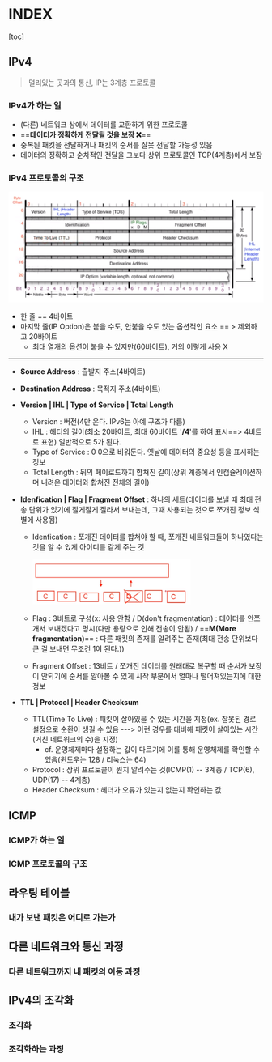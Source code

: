 # INDEX

[toc]

## IPv4

>  멀리있는 곳과의 통신, IP는 3계층 프로토콜

### IPv4가 하는 일

- (다른) 네트워크 상에서 데이터를 교환하기 위한 프로토콜
- ==**데이터가 정확하게 전달될 것을 보장 ❌**==
- 중복된 패킷을 전달하거나 패킷의 순서를 잘못 전달할 가능성 있음
- 데이터의 정확하고 순차적인 전달을 그보다 상위 프로토콜인 TCP(4계층)에서 보장

### IPv4 프로토콜의 구조

![image-20211014222455443](assets/image-20211014222455443.png)

- 한 줄 == 4바이트
- 마지막 줄(IP Option)은 붙을 수도, 안붙을 수도 있는 옵션적인 요소 == > 제외하고 20바이트
  - 최대 열개의 옵션이 붙을 수 있지만(60바이트), 거의 이렇게 사용 X

<hr>

- **Source Address** : 출발지 주소(4바이트)

- **Destination Address** : 목적지 주소(4바이트)

- **Version | IHL | Type of Service | Total Length** 

  - Version : 버전(4만 온다. IPv6는 아예 구조가 다름)
  - IHL : 헤더의 길이(최소 20바이트, 최대 60바이트 '**/4**'를 하여 표시==> 4비트로 표현) 일반적으로 5가 된다.
  - Type of Service : 0 0으로 비워둔다. 옛날에 데이터의 중요성 등을 표시하는 정보
  - Total Length : 뒤의 페이로드까지 합쳐진 길이(상위 계층에서 인캡슐레이션하며 내려온 데이터와 합쳐진 전체의 길이)

- **Idenfication | Flag | Fragment Offset** : 하나의 세트(데이터를 보낼 때 최대 전송 단위가 있기에 잘게잘게 잘라서 보내는데, 그때 사용되는 것으로 쪼개진 정보 식별에 사용됨)

  - Idenfication : 쪼개진 데이터를 합쳐야 할 때, 쪼개진 네트워크들이 하나였다는 것을 알 수 있게 아이디를 같게 주는 것

    <img src="assets/image-20211014223841760.png" alt="image-20211014223841760" style="zoom:80%;" />

  - Flag : 3비트로 구성(x: 사용 안함 / D(don't fragmentation) : 데이터를 안쪼개서 보내겠다고 명시(다만 용량으로 인해 전송이 안됨) / ==**M(More fragmentation)**== : 다른 패킷의 존재를 알려주는 존재(최대 전송 단위보다 큰 걸 보내면 무조건 1이 된다.))

  - Fragment Offset : 13비트 / 쪼개진 데이터를 원래대로 복구할 때 순서가 보장이 안되기에 순서를 알아볼 수 있게 시작 부분에서 얼마나 떨어져있는지에 대한 정보

- **TTL | Protocol | Header Checksum**

  - TTL(Time To Live) : 패킷이 살아있을 수 있는 시간을 지정(ex. 잘못된 경로 설정으로 순환이 생길 수 있음 ---> 이런 경우를 대비해 패킷이 살아있는 시간(거친 네트워크의 수)을 지정)
    - cf. 운영체제마다 설정하는 값이 다르기에 이를 통해 운영체제를 확인할 수 있음(윈도우는 128 / 리눅스는 64)
  - Protocol : 상위 프로토콜이 뭔지 알려주는 것(ICMP(1) -- 3계층 / TCP(6), UDP(17) -- 4계층)
  - Header Checksum : 헤더가 오류가 있는지 없는지 확인하는 값



## ICMP

### ICMP가 하는 일

### ICMP 프로토콜의 구조



## 라우팅 테이블

### 내가 보낸 패킷은 어디로 가는가

## 다른 네트워크와 통신 과정

### 다른 네트워크까지 내 패킷의 이동 과정



## IPv4의 조각화

### 조각화

### 조각화하는 과정

